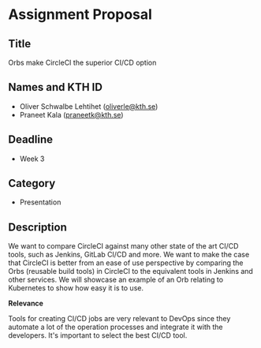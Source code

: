 # Assignment Proposal

## Title

Orbs make CircleCI the superior CI/CD option

## Names and KTH ID

- Oliver Schwalbe Lehtihet (oliverle@kth.se)
- Praneet Kala (praneetk@kth.se)

## Deadline

- Week 3

## Category

- Presentation

## Description

We want to compare CircleCI against many other state of the art CI/CD tools, such as Jenkins, GitLab CI/CD and more. We want to make the case that CircleCI is better from an ease of use perspective by comparing the Orbs (reusable build tools) in CircleCI to the equivalent tools in Jenkins and other services. We will showcase an example of an Orb relating to Kubernetes to show how easy it is to use. 


**Relevance**

Tools for creating CI/CD jobs are very relevant to DevOps since they automate a lot of the operation processes and integrate it with the developers. It's important to select the best CI/CD tool. 

